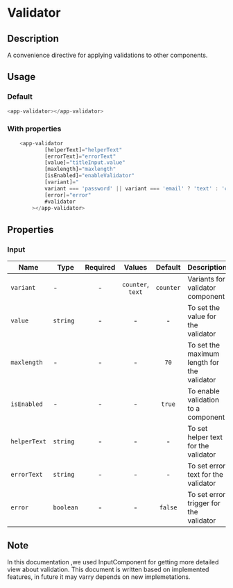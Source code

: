 # Validator

## Description

A convenience directive for applying validations to other components.

## Usage

### Default

```js
<app-validator></app-validator>
```

### With properties

```js
	<app-validator
			[helperText]="helperText"
			[errorText]="errorText"
			[value]="titleInput.value"
			[maxlength]="maxlength"
			[isEnabled]="enableValidator"
			[variant]="
			variant === 'password' || variant === 'email' ? 'text' : 'counter'
			[error]="error"
			#validator
		></app-validator>
```

## Properties

### Input

| Name           | Type     | Required |  Values           |  Default  | Description                                 |
| -------------- | -------- | :------: | :---------------: | :-------: | ------------------------------------------- |
| `variant`      | -        |    -     | `counter`, `text` | `counter` | Variants for validator component            |
| `value`        | `string` |    -     |     -             |     -     | To set the value for the validator          |
| `maxlength`    | -        |    -     |     -             |   `70`    | To set the maximum length for the validator |
| `isEnabled`    | -        |    -     |     -             |  `true`   | To enable validation to a component         |
| `helperText`   | `string` |    -     |     -             |     -     | To set helper text for the validator        |
| `errorText`    | `string` |    -     |     -             |     -     | To set error text for the validator         |
| `error`        | `boolean`|    -     |     -             |  `false`  | To set error trigger for the validator      |

## Note

In this documentation ,we used InputComponent for getting more detailed view about validation.
This document is written based on implemented features, in future it may varry depends on new implemetations.
